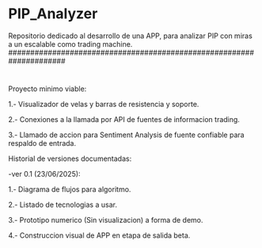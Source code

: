 # PIP_Analyzer
Repositorio dedicado al desarrollo de una APP, para analizar PIP con miras a un escalable como trading machine.
#####################################################################

#

#

#

Proyecto minimo viable:

1.- Visualizador de velas y barras de resistencia y soporte.


2.- Conexiones a la llamada por API de fuentes de informacion trading.


3.- Llamado de accion para Sentiment Analysis de fuente confiable para respaldo de entrada.


Historial de versiones documentadas:


-ver 0.1 (23/06/2025):


1.- Diagrama de flujos para algoritmo.


2.- Listado de tecnologias a usar.


3.- Prototipo numerico (Sin visualizacion) a forma de demo.


4.- Construccion visual de APP en etapa de salida beta.

